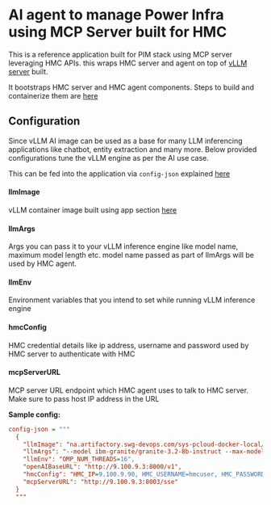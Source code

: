 # AI agent to manage Power Infra using MCP Server built for HMC

This is a reference application built for PIM stack using MCP server leveraging HMC APIs.
this wraps HMC server and agent on top of [vLLM server](../../examples/vllm/README.md) built.

It bootstraps HMC server and HMC agent components. Steps to build and containerize them are [here](app/README.md)

## Configuration

Since vLLM AI image can be used as a base for many LLM inferencing applications like chatbot, entity extraction and many more.  Below provided configurations tune the vLLM engine as per the AI use case. 

This can be fed into the application via `config-json` explained [here](../../docs/configuration-guide.md#ai)

#### llmImage
vLLM container image built using app section [here](../vllm/app/README.md)
#### llmArgs
Args you can pass it to your vLLM inference engine like model name, maximum model length etc. model name passed as part of llmArgs will be used by HMC agent.
#### llmEnv
Environment variables that you intend to set while running vLLM inference engine
#### hmcConfig
HMC credential details like ip address, username and password used by HMC server to authenticate with HMC
#### mcpServerURL
MCP server URL endpoint which HMC agent uses to talk to HMC server. Make sure to pass host IP address in the URL

**Sample config:**
```ini
config-json = """
  {
    "llmImage": "na.artifactory.swg-devops.com/sys-pcloud-docker-local/devops/pim/apps/vllm",
    "llmArgs": "--model ibm-granite/granite-3.2-8b-instruct --max-model-len=26208 --enable-auto-tool-choice --tool-call-parser granite",
    "llmEnv": "OMP_NUM_THREADS=16",
    "openAIBaseURL": "http://9.100.9.3:8000/v1",
    "hmcConfig": "HMC_IP=9.100.9.90, HMC_USERNAME=hmcuser, HMC_PASSWORD=lab123",
    "mcpServerURL": "http://9.100.9.3:8003/sse"
  }
  """
```
